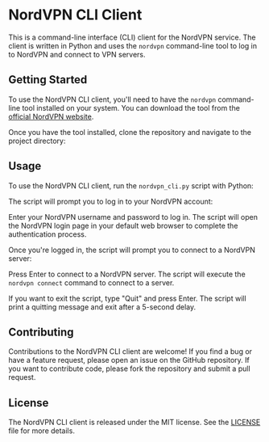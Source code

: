 # NordVPN CLI Client

This is a command-line interface (CLI) client for the NordVPN service. The client is written in Python and uses the `nordvpn` command-line tool to log in to NordVPN and connect to VPN servers.

## Getting Started

To use the NordVPN CLI client, you'll need to have the `nordvpn` command-line tool installed on your system. You can download the tool from the [official NordVPN website](https://nordvpn.com/download/).

Once you have the tool installed, clone the repository and navigate to the project directory:


## Usage

To use the NordVPN CLI client, run the `nordvpn_cli.py` script with Python:


The script will prompt you to log in to your NordVPN account:


Enter your NordVPN username and password to log in. The script will open the NordVPN login page in your default web browser to complete the authentication process.

Once you're logged in, the script will prompt you to connect to a NordVPN server:


Press Enter to connect to a NordVPN server. The script will execute the `nordvpn connect` command to connect to a server.

If you want to exit the script, type "Quit" and press Enter. The script will print a quitting message and exit after a 5-second delay.

## Contributing

Contributions to the NordVPN CLI client are welcome! If you find a bug or have a feature request, please open an issue on the GitHub repository. If you want to contribute code, please fork the repository and submit a pull request.

## License

The NordVPN CLI client is released under the MIT license. See the [LICENSE](LICENSE) file for more details.
